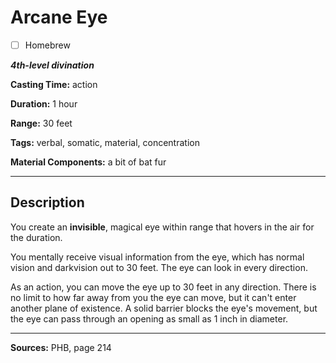 # Arcane Eye

- [ ] Homebrew

***4th-level divination***

**Casting Time:** action

**Duration:** 1 hour

**Range:** 30 feet

**Tags:** verbal, somatic, material, concentration

**Material Components:** a bit of bat fur

---

## Description
You create an **invisible**, magical eye within range that hovers in the air for the duration.

You mentally receive visual information from the eye, which has normal vision and darkvision out to 30 feet.
The eye can look in every direction.

As an action, you can move the eye up to 30 feet in any direction.
There is no limit to how far away from you the eye can move, but it can't enter another plane of existence.
A solid barrier blocks the eye's movement, but the eye can pass through an opening as small as 1 inch in diameter.

---

**Sources:** PHB, page 214
